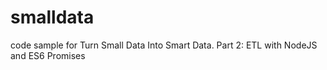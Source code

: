 # smalldata
code sample for Turn Small Data Into Smart Data. Part 2: ETL with NodeJS and ES6 Promises
